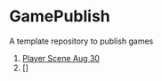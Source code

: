 # GamePublish
A template repository to publish games

1. [Player Scene Aug 30](./player_scene_08_30)
2. []